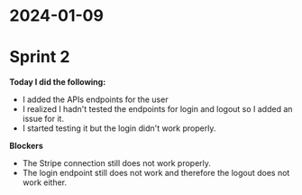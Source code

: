 # 2024-01-09

# Sprint 2

**Today I did the following:**

- I added the APIs endpoints for the user
- I realized I hadn't tested the endpoints for login and logout so I added an issue for it.
- I started testing it but the login didn't work properly.

**Blockers**

- The Stripe connection still does not work properly.
- The login endpoint still does not work and therefore the logout does not work either.
